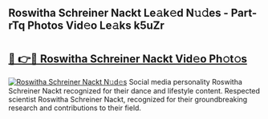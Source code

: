 ## Roswitha Schreiner Nackt Le𝚊k𝚎d N𝚞𝚍es - Part-rTq Photos Vid𝚎o Le𝚊ks k5uZr

# <h2><a href="http://fb4ym0e.evod.top/?m=Roswitha+Schreiner+Nackt">🔗 👉🔴 Roswitha Schreiner Nackt Vid𝚎o Ph𝚘t𝚘s</a></h2>

[![Roswitha Schreiner Nackt N𝚞d𝚎s](https://i.imgur.com/8V9OHl7.gif)](http://fb4ym0e.evod.top/?m=Roswitha+Schreiner+Nackt)
Social media personality Roswitha Schreiner Nackt recognized for their dance and lifestyle content. Respected scientist Roswitha Schreiner Nackt, recognized for their groundbreaking research and contributions to their field. 
